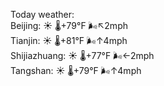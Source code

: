 Today weather:  
Beijing: ☀️ 🌡️+79°F 🌬️↖2mph  
Tianjin: ☀️ 🌡️+81°F 🌬️↑4mph  
Shijiazhuang: ☀️ 🌡️+77°F 🌬️←2mph  
Tangshan: ☀️ 🌡️+79°F 🌬️↑4mph  
